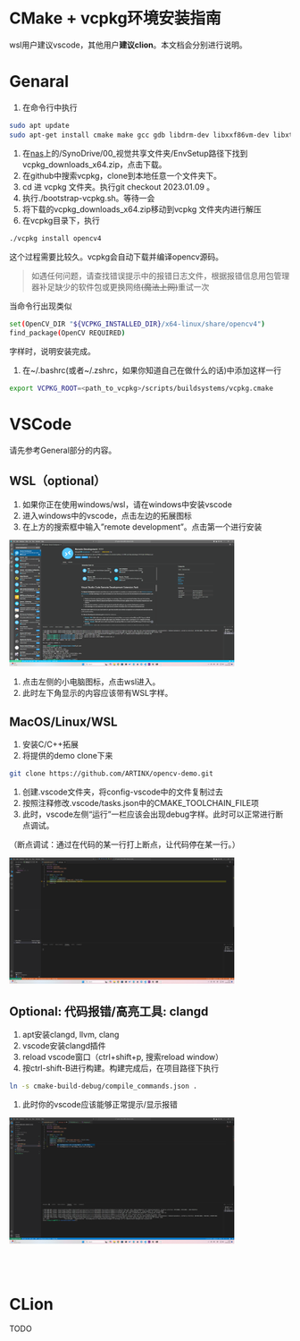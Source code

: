 # CMake + vcpkg环境安装指南

wsl用户建议vscode，其他用户**建议clion**。本文档会分别进行说明。

# Genaral

1. 在命令行中执行

```bash
sudo apt update
sudo apt-get install cmake make gcc gdb libdrm-dev libxxf86vm-dev libxt-dev xutils-dev flex bison xcb libx11-xcb-dev libxcb-glx0 libxcb-glx0-dev xorg-dev libxcb-dri2-0-dev libtool autoconf zip unzip git pip vim gnome-shell-extensions tweak curl gperf libegl1-mesa-dev nasm autoconf-archive libdbus-1-dev
```

1. 在[nas](nas.artinx.club)上的/SynoDrive/00_视觉共享文件夹/EnvSetup路径下找到vcpkg_downloads_x64.zip，点击下载。
2. 在github中搜索vcpkg，clone到本地任意一个文件夹下。
3. cd 进 vcpkg 文件夹。执行git checkout 2023.01.09 。
4. 执行./bootstrap-vcpkg.sh。等待一会
5. 将下载的vcpkg_downloads_x64.zip移动到vcpkg 文件夹内进行解压
6. 在vcpkg目录下，执行

```bash
./vcpkg install opencv4
```

这个过程需要比较久。vcpkg会自动下载并编译opencv源码。

> 如遇任何问题，请查找错误提示中的报错日志文件，根据报错信息用包管理器补足缺少的软件包或更换网络~~(魔法上网)~~重试一次

当命令行出现类似

```bash
set(OpenCV_DIR "${VCPKG_INSTALLED_DIR}/x64-linux/share/opencv4")
find_package(OpenCV REQUIRED)
```

字样时，说明安装完成。

1. 在~/.bashrc(或者~/.zshrc，如果你知道自己在做什么的话)中添加这样一行

```bash
export VCPKG_ROOT=<path_to_vcpkg>/scripts/buildsystems/vcpkg.cmake
```

# VSCode

请先参考General部分的内容。

## WSL（optional）

1. 如果你正在使用windows/wsl，请在windows中安装vscode
2. 进入windows中的vscode，点击左边的拓展图标
3. 在上方的搜索框中输入”remote development”。点击第一个进行安装

<img src="./img/image2.png" width="80%">

1. 点击左侧的小电脑图标，点击wsl进入。
2. 此时左下角显示的内容应该带有WSL字样。

## MacOS/Linux/WSL

1. 安装C/C++拓展
2. 将提供的demo clone下来

```bash
git clone https://github.com/ARTINX/opencv-demo.git
```

1. 创建.vscode文件夹，将config-vscode中的文件复制过去
2. 按照注释修改.vscode/tasks.json中的CMAKE_TOOLCHAIN_FILE项
3. 此时，vscode左侧“运行”一栏应该会出现debug字样。此时可以正常进行断点调试。

（断点调试：通过在代码的某一行打上断点，让代码停在某一行。）

<img src="./img/image1.png" width="80%">

## Optional: 代码报错/高亮工具: clangd

1. apt安装clangd, llvm, clang
2. vscode安装clangd插件
3. reload vscode窗口（ctrl+shift+p, 搜索reload window）
4. 按ctrl-shift-B进行构建。构建完成后，在项目路径下执行

```bash
ln -s cmake-build-debug/compile_commands.json .
```

1. 此时你的vscode应该能够正常提示/显示报错

<img src="./img/image3.png" width="80%">

<br></br>

# CLion

TODO